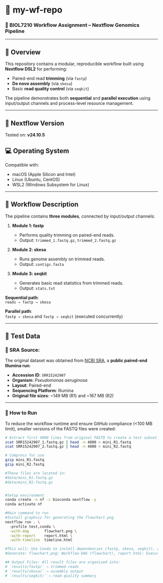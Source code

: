 # 🧬 my-wf-repo  
### 📁 BIOL7210 Workflow Assignment – Nextflow Genomics Pipeline 

---

##  📖 Overview

This repository contains a modular, reproducible workflow built using **Nextflow DSL2** for performing:

- Paired-end read **trimming** (via `fastp`)
- **De novo assembly** (via `skesa`)
- Basic **read quality control** (via `seqkit`)

The pipeline demonstrates both **sequential** and **parallel execution** using input/output channels and process-level resource management.

---

## 🧪 Nextflow Version

Tested on: **v24.10.5**

## 💻 Operating System

Compatible with:
- macOS (Apple Silicon and Intel)
- Linux (Ubuntu, CentOS)
- WSL2 (Windows Subsystem for Linux)

---

## 🧭 Workflow Description

The pipeline contains **three modules**, connected by input/output channels:

1. **Module 1: fastp**  
   - Performs quality trimming on paired-end reads.  
   - Output: `trimmed_1.fastq.gz`, `trimmed_2.fastq.gz`

2. **Module 2: skesa**  
   - Runs genome assembly on trimmed reads.  
   - Output: `contigs.fasta`

3. **Module 3: seqkit**  
   - Generates basic read statistics from trimmed reads.  
   - Output: `stats.txt`

**Sequential path**:  
`reads → fastp → skesa`

**Parallel path**:  
`fastp → skesa` and `fastp → seqkit` (executed concurrently)

---

## 🧬 Test Data

### 🔗 SRA Source:
The original dataset was obtained from [NCBI SRA](https://www.ncbi.nlm.nih.gov/sra?term=SRR15242907), a **public paired-end Illumina run**:

- **Accession ID**: `SRR15242907`
- **Organism**: *Pseudomonas aeruginosa*
- **Layout**: Paired-end
- **Sequencing Platform**: Illumina
- **Original file sizes**: ~149 MB (R1) and ~167 MB (R2)

---

### 🧩 How to Run

To reduce the workflow runtime and ensure GitHub compliance (<100 MB limit), smaller versions of the FASTQ files were created:

```bash
# Extract first 4000 lines from original FASTQ to create a test subset
zcat SRR15242907_1.fastq.gz | head -n 4000 > mini_R1.fastq
zcat SRR15242907_2.fastq.gz | head -n 4000 > mini_R2.fastq

# Compress for use
gzip mini_R1.fastq
gzip mini_R2.fastq

#These files are located in:
#data/mini_R1.fastq.gz
#data/mini_R2.fastq.gz


#Setup environment
conda create -n nf -c bioconda nextflow -y
conda activate nf

#Main command to run
#Install graphviz for generating the flowchart.png
nextflow run . \                                                            
  -profile test,conda \
  -with-dag       flowchart.png \
  -with-report    report.html \
  -with-timeline  timeline.html

#This will: Use Conda to install dependencies (fastp, skesa, seqkit), and run the workflow with mini test FASTQ files
#Generate: flowchart.png: Workflow DAG (flowchart), report.html: Execution summary and resources, timeline.html: Timeline of each step

## Output Files: All result files are organized into:
# `results/fastp/` → trimmed reads  
# `results/skesa/` → assembly output  
# `results/seqkit/` → read quality summary


